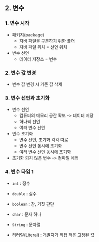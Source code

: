 ## 2. 변수

### 1. 변수 시작
- 패키지(package)
  - 자바 파일을 구분하기 위한 폴더
  - 자바 파일 위치 = 선언 위치
- 변수 선언
  - 데이터 저장소 = 변수

### 2. 변수 값 변경
- 변수 값 변경 시 기존 값 삭제

### 3. 변수 선언과 초기화
- 변수 선언
  - 컴퓨터의 메모리 공간 확보 -> 데이터 저장
  - 하나씩 선언
  - 여러 변수 선언
- 변수 초기화
  - 변수 선언, 초기화 각각 따로
  - 변수 선언 동시에 초기화
  - 여러 변수 선언 동시에 초기화
- 초기화 되지 않은 변수 -> 컴파일 에러

### 4. 변수 타입 1
- `int` : 정수
- `double` : 실수
- `boolean` : 참, 거짓 판단
- `char` : 문자 하나
- `String` : 문자열

- 리터럴(Literal) : 개발자가 직접 적은 고정된 값